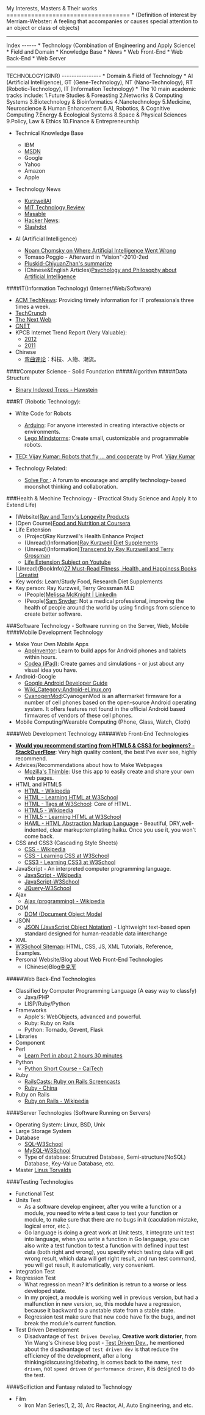 <html>
<head><title>Interest - Technology</title></head>
<body>
My Interests, Masters & Their works
===================================
* (Definition of interest by Merriam-Webster: A feeling that accompanies or causes special attention to an object or class of objects)  

<hr>
Index
------
* Technology (Combination of Engineering and Apply Science)
  * Field and Domain
  * Knowledge Base
  * News
  * Web Front-End
  * Web Back-End
  * Web Server


<hr>
TECHNOLOGY(GINR)
----------------
* Domain & Field of Technology
  * AI (Artificial Intelligence), GT (Gene-Technology), NT (Nano-Technology), RT (Robotic-Technology), IT (Information Technology)
* The 10 main academic tracks include:
  1.Future Studies & Foreasting
  2.Networks & Computing Systems
  3.Biotechnology & Bioinformatics
  4.Nanotechnology
  5.Medicine, Neuroscience & Human Enhancement
  6.AI, Robotics, & Cognitive Computing
  7.Energy & Ecological Systems
  8.Space & Physical Sciences
  9.Policy, Law & Ethics
  10.Finance & Entrepreneurship

* Technical Knowledge Base
  * IBM
  * [MSDN](http://msdn.microsoft.com/)
  * Google
  * Yahoo
  * Amazon
  * Apple

* Technology News
  * [KurzweilAI](http://www.kurzweilai.com/)
  * [MIT Technology Review](http://technologyreview.com/)
  * [Masable](http://www.masable.com/)
  * [Hacker News](https://news.ycombinator.com/):
  * [Slashdot](http://slashdot.com/)

* AI (Artificial Intelligence)
  * [Noam Chomsky on Where Artificial Intelligence Went Wrong](http://www.theatlantic.com/technology/archive/2012/11/noam-chomsky-on-where-artificial-intelligence-went-wrong/261637/)
  * Tomaso Poggio - Afterward in "Vision"-2010-2ed
  * [Pluskid-ChiyuanZhan's summarize](http://freemind.pluskid.org/machine-learning/noam-chomsky-on-where-ai-went-wrong)
  * (Chinese&English Articles)[Psychology and Philosophy about Artificial Intelligence](http://newmind40.com/gb.html)

####IT(Information Technology) (Internet/Web/Software)
* [ACM TechNews](http://technews.acm.org): Providing timely information for IT professionals three times a week.
* [TechCrunch](http://techcrunch.com)
* [The Next Web](http://thenextweb.com)
* [CNET](http://www.cnet.com)
* KPCB Internet Trend Report (Very Valuable): 
  * [2012](http://s3.amazonaws.com/kpcbweb/files/58/KPCB_Internet_Trends_2012_FINAL.pdf?1340750868)
  * [2011](http://ictvglobal.com/download/Internet%20Trends%202011.pdf)
* Chinese
  * [弯曲评论](http://www.valleytalk.org/)：科技、人物、潮流。


####Computer Science - Solid Foundation
#####Algorithm
#####Data Structure
* [Binary Indexed Trees - Hawstein](http://hawstein.com/posts/binary-indexed-trees.html)


###RT (Robotic Technology): 
* Write Code for Robots
  * [Arduino](http://www.arduino.cc/): For anyone interested in creating interactive objects or environments.
  * [Lego Mindstorms](http://mindstorms.lego.com/): Create small, customizable and programmable robots.
* [TED: Vijay Kumar: Robots that fly ... and cooperate](http://www.ted.com/talks/lang/en/vijay_kumar_robots_that_fly_and_cooperate.html) by Prof. [Vijay Kumar](http://www.seas.upenn.edu/~kumar)

* Technology Related:
  * [Solve For <X>](https://www.solveforx.com/): A forum to encourage and amplify technology-based moonshot thinking and collaboration.




###Health & Mechine Technology - (Practical Study Science and Apply it to Extend Life)
* (Website)[Ray and Terry's Longevity Products](http://www.rayandterry.com/index.php)
* (Open Course)[Food and Nutrition at Coursera](https://www.coursera.org/courses?orderby=upcoming&lngs=en&cats=food)
* Life Extension
  * (Project)Ray Kurzweil's Health Enhance Project
  * (Unread)(Information)[Ray Kurzweil Diet Supplements](http://best-herbs-for-health.com/ray-kurzweil-diet-supplements/)
  * (Unread)(Information)[Transcend by Ray Kurzweil and Terry Grossman](http://samsnyder.com/2011/05/17/transcend-by-ray-kurzweil-and-terry-grossman/)
  * [Life Extension Subject on Youtube](https://www.youtube.com/playlist?list=PL50512BA236987B62)
* (Unread)(BookInfo)[27 Must-Read Fitness, Health, and Happiness Books | Greatist](http://greatist.com/happiness/must-read-books-health-fitness/)
* Key words: Learn/Study Food, Research Diet Supplements
* Key person: Ray Kurzweil, Terry Grossman M.D
  * (People)[Melissa McKnight | LinkedIn](http://www.linkedin.com/pub/melissa-mcknight/29/a67/777)
  * (People)[Sam Snyder](http://samsnyder.com/about): Not a medical professional, improving the health of people around the world by using findings from science to create better software.




###Software Technology - Software running on the Server, Web, Mobile
####Mobile Development Technology
* Make Your Own Mobile Apps
  * [AppInventor](http://www.appinventor.org/): Learn to build apps for Android phones and tablets within hours.
  * [Codea (iPad)](http://twolivesleft.com/Codea/): Create games and simulations - or just about any visual idea you have.
* Android-Google
  * [Google Android Developer Guide](http://developer.android.com/guide/index.html)
  * [Wiki\_Category:Android-eLinux.org](http://www.elinux.org/Category:Android)
  * [CyanogenMod](http://www.cyanogenmod.org/):CyanogenMod is an aftermarket firmware for a number of cell phones based on the open-source Android operating system. It offers features not found in the official Android based firmwares of vendors of these cell phones.
* Mobile Computing/Wearable Computing (Phone, Glass, Watch, Cloth)



####Web Development Technology
#####Web Front-End Technologies
* [__Would you recommend starting from HTML5 & CSS3 for beginners? -StackOverFlow__](http://stackoverflow.com/questions/4744906/would-you-recommend-starting-from-html5-css3-for-beginners/4746056#4746056): Very high quality content, the best I've ever see, highly recommend.
* Advices/Recommendations about how to Make Webpages
  * [Mozilla's Thimble](https://webmaker.org/en-US/tools/#thimble): Use this app to easily create and share your own web pages.
* HTML and HTML5
  * [HTML - Wikipedia](http://en.wikipedia.org/wiki/HTML)
  * [HTML - Learning HTML at W3School](http://www.w3schools.com/html/default.asp)
  * [HTML - Tags at W3School](http://www.w3schools.com/tags/default.asp): Core of HTML.
  * [HTML5 - Wikipedia](http://en.wikipedia.org/wiki/HTML5)
  * [HTML5 - Learning HTML at W3School](http://www.w3schools.com/html/html5_intro.asp)
  * [HAML - HTML Abstraction Markup Language](http://haml.info/) - Beautiful, DRY,well-indented, clear markup:templating haiku. Once you use it, you won't come back.
* CSS and CSS3 (Cascading Style Sheets) 
  * [CSS - Wikipedia](http://en.wikipedia.org/wiki/Cascading_Style_Sheets)
  * [CSS - Learning CSS at W3School](http://www.w3schools.com/css/default.asp)
  * [CSS3 - Learning CSS3 at W3School](http://www.w3schools.com/css3/default.asp)
* JavaScript - An interpreted computer programming language.
  * [JavaScript - Wikipedia](http://en.wikipedia.com/wiki/JavaScript)
  * [JavaScript-W3School](http://www.w3schools.com/js/index.asp)
  * [JQuery-W3School](http://www.w3schools.com/jquery/index.asp)
* Ajax
  * [Ajax (programming) - Wikipedia](http://en.wikipedia.org/wiki/Ajax\_(programming))
* DOM
  * [DOM (Document Object Model](http://en.wikipedia.org/wiki/Document_Object_Model)
* JSON
  * [JSON (JavaScript Object Notation)](http://en.wikipedia.org/wiki/JSON) - Lightweight text-based open standard designed for human-readable data interchange
* XML
* [W3School Sitemap](http://www.w3schools.com/sitemap/default.asp): HTML, CSS, JS, XML Tutorials, Reference, Examples.
* Personal Website/Blog about Web Front-End Technologies
  * (Chinese)Blog[李克军](http://hikejun.com/)


#####Web Back-End Technologies
* Classified by Computer Programming Language (A easy way to classfy)
  * Java/PHP
  * LISP/Ruby/Python
* Frameworks
  * Apple's: WebObjects, advanced and powerful.
  * Ruby: Ruby on Rails
  * Python: Tornado, Gevent, Flask
* Libraries
* Component
* Perl
  * [Learn Perl in about 2 hours 30 minutes](http://qntm.org/files/perl/perl.html)
* Python
  * [Python Short Course - CalTech](http://www.wag.caltech.edu/home/rpm/python\_course)
* Ruby
  * [RailsCasts: Ruby on Rails Screencasts](http://railscasts.com/)
  * [Ruby - China](http://ruby-china.org)
* Ruby on Rails
  * [Ruby on Rails - Wikipedia](http://en.wikipedia.org/wiki/Ruby_on_Rails)


####Server Technologies (Software Running on Servers)
* Operating System: Linux, BSD, Unix
* Large Storage System
* Database
  * [SQL-W3School](http://www.w3schools.com/sql/index.asp)
  * [MySQL-W3School](http://dev.mysql.com/doc/index-topic.html)
  * Type of database: Strucutred Database, Semi-structure(NoSQL) Database, Key-Value Database, etc.
* Master [Linus Torvalds](https://www.google.com/search?q=Linus+Torvalds)



####Testing Technologies
* Functional Test
* Units Test
  * As a software develop engineer, after you write a function or a module, you need to wirte a test case to test your function or module, to make sure that there are no bugs in it (caculation mistake, logical error, etc.).
  * Go language is doing a great work at Unit tests, it integrate unit test into language, when you write a function in Go language, you can also write a test function to test a function with defined input test data (both right and wrong), you specify which testing data will get wrong result, which data will get right result, and run test command, you will get result, it automatically, very convenient.
* Integration Test
* Regression Test
  * What regression mean? It's definition is retrun to a worse or less developed state.
  * In my project, a module is working well in previous version, but had a malfunction in new version, so, this module have a regression, because it backward to a unstable state from a stable state.
  * Regression test make sure that new code have fix the bugs, and not break the module's current function.
* Test Driven Development
  * Disadvantage of `Test Driven Develop`, __Creative work distorier__, from Yin Wang's Chinese blog post - [Test Driven Dev.](https://github.com/yinwang0/blog-cn/blob/gh-pages/_posts/2013-04-07-test-driven-dev.md), he mentioned about the disadvantage of `test driven dev` is that reduce the efficiency of the development, after a long thinking/discussing/debating, is comes back to the name, `test driven`, not `speed driven` or `performance driven`, it is designed to do the test. 

####Scifiction and Fantasy related to Technology
* Film
  * Iron Man Series(1, 2, 3), Arc Reactor, AI, Auto Engineering, and etc.





</body>
</html>
